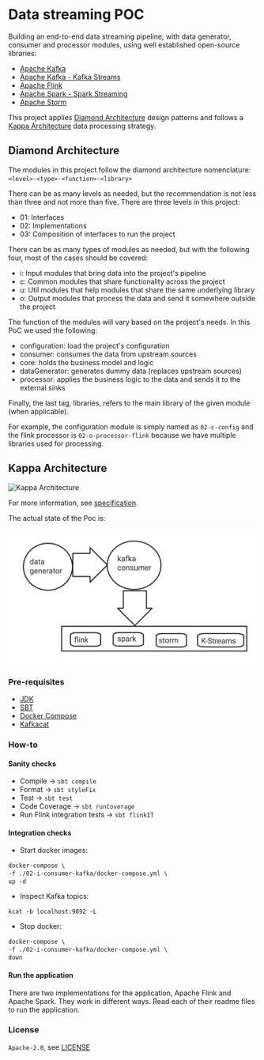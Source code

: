 # Data streaming POC

Building an end-to-end data streaming pipeline, with data generator, consumer and processor modules, using well 
established open-source libraries:
* [Apache Kafka](https://kafka.apache.org/)
* [Apache Kafka - Kafka Streams](https://kafka.apache.org/documentation/streams/)
* [Apache Flink](https://flink.apache.org/)
* [Apache Spark - Spark Streaming](https://spark.apache.org/docs/latest/streaming-programming-guide.html)
* [Apache Storm](https://storm.apache.org/)

This project applies [Diamond Architecture](https://en.wikipedia.org/wiki/Hexagonal_architecture_(software)) design 
patterns and follows a [Kappa Architecture](https://www.newsletter.swirlai.com/p/sai-13-lambda-vs-kappa-architecture) 
data processing strategy.

## Diamond Architecture

The modules in this project follow the diamond architecture nomenclature: `<level>-<type>-<function>-<library>`

There can be as many levels as needed, but the recommendation is not less than three and not more than five. There are 
three levels in this project:
* 01: Interfaces
* 02: Implementations
* 03: Composition of interfaces to run the project

There can be as many types of modules as needed, but with the following four, most of the cases should be covered:
* i: Input modules that bring data into the project's pipeline
* c: Common modules that share functionality across the project
* u: Util modules that help modules that share the same underlying library
* o: Output modules that process the data and send it somewhere outside the project

The function of the modules will vary based on the project's needs. In this PoC we used the following:
* configuration: load the project's configuration 
* consumer: consumes the data from upstream sources
* core: holds the business model and logic
* dataGenerator: generates dummy data (replaces upstream sources)
* processor: applies the business logic to the data and sends it to the external sinks

Finally, the last tag, libraries, refers to the main library of the given module (when applicable).

For example, the configuration module is simply named as `02-c-config` and the flink processor is
`02-o-processor-flink` because we have multiple libraries used for processing.

## Kappa Architecture

![Kappa Architecture](https://substack-post-media.s3.amazonaws.com/public/images/d544524c-15ec-4bb1-b2ce-d28f390f0dd7_4793x5911.png)

For more information, see [specification](https://docs.google.com/document/d/1f6vxfJrBA8dylbEGMHsJIcjHEztaYu5BHjoTB-XHvw8).

The actual state of the Poc is: 

![PoC Architecture](project/doc/Diagram.png)


### Pre-requisites

* [JDK](https://openjdk.org/projects/jdk/20/)
* [SBT](https://www.scala-sbt.org/download.html)
* [Docker Compose](https://docs.docker.com/compose/install/linux/)
* [Kafkacat](https://formulae.brew.sh/formula/kcat)

### How-to

#### Sanity checks

* Compile -> `sbt compile`
* Format -> `sbt styleFix`
* Test -> `sbt test`
* Code Coverage -> `sbt runCoverage`
* Run Flink integration tests -> `sbt flinkIT`

#### Integration checks

* Start docker images:
```shell
docker-compose \
-f ./02-i-consumer-kafka/docker-compose.yml \
up -d
```

* Inspect Kafka topics:
```shell
kcat -b localhost:9092 -L
```
* Stop docker:
```shell
docker-compose \
-f ./02-i-consumer-kafka/docker-compose.yml \
down
```

#### Run the application

There are two implementations for the application, Apache Flink and Apache Spark. They work in different ways.
Read each of their readme files to run the application.

### License

`Apache-2.0`, see [LICENSE](LICENSE.md)
